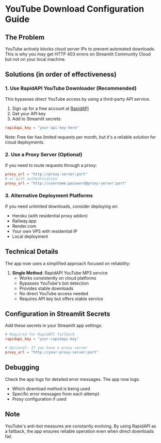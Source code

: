 # YouTube Download Configuration Guide

## The Problem
YouTube actively blocks cloud server IPs to prevent automated downloads. This is why you may get HTTP 403 errors on Streamlit Community Cloud but not on your local machine.

## Solutions (in order of effectiveness)

### 1. Use RapidAPI YouTube Downloader (Recommended)
This bypasses direct YouTube access by using a third-party API service.

1. Sign up for a free account at [RapidAPI](https://rapidapi.com/ytjar/api/youtube-mp36)
2. Get your API key
3. Add to Streamlit secrets:

```toml
rapidapi_key = "your-api-key-here"
```

Note: Free tier has limited requests per month, but it's a reliable solution for cloud deployments.

### 2. Use a Proxy Server (Optional)
If you need to route requests through a proxy:

```toml
proxy_url = "http://proxy-server:port"
# or with authentication
proxy_url = "http://username:password@proxy-server:port"
```

### 3. Alternative Deployment Platforms
If you need unlimited downloads, consider deploying on:
- Heroku (with residential proxy addon)
- Railway.app
- Render.com
- Your own VPS with residential IP
- Local deployment

## Technical Details

The app now uses a simplified approach focused on reliability:

1. **Single Method**: RapidAPI YouTube MP3 service
   - Works consistently on cloud platforms
   - Bypasses YouTube's bot detection
   - Provides stable downloads
   - No direct YouTube access needed
   - Requires API key but offers stable service

## Configuration in Streamlit Secrets

Add these secrets in your Streamlit app settings:

```toml
# Required for RapidAPI fallback
rapidapi_key = "your-rapidapi-key"

# Optional: If you have a proxy server
proxy_url = "http://your-proxy-server:port"
```

## Debugging

Check the app logs for detailed error messages. The app now logs:
- Which download method is being used
- Specific error messages from each attempt
- Proxy configuration if used

## Note

YouTube's anti-bot measures are constantly evolving. By using RapidAPI as a fallback, the app ensures reliable operation even when direct downloads fail.